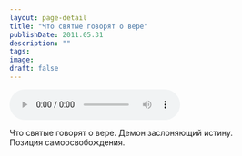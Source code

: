 ```yaml
---
layout: page-detail
title: "Что святые говорят о вере"
publishDate: 2011.05.31
description: ""
tags:
image:
draft: false
---
```


<audio title="2011.05.31 - Что святые говорят о вере.mp3" src="https://filer-api.advayta.org/v1.0/public/files/74279" controls=""></audio>

 Что святые говорят о вере. Демон заслоняющий истину.   
 Позиция самоосвобождения.  

  
